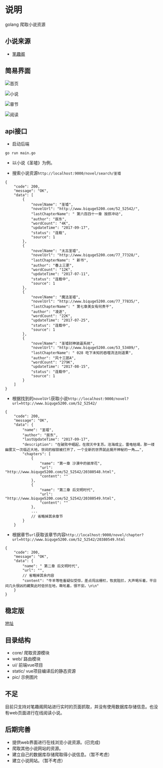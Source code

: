# 说明

golang 爬取小说资源

## 小说来源

* [笔趣阁](http://www.biquge5200.com/)

## 简易界面

![首页](https://github.com/xuanbo/novel/blob/master/pic/home.png)

![小说](https://github.com/xuanbo/novel/blob/master/pic/novel.png)

![章节](https://github.com/xuanbo/novel/blob/master/pic/chapter.png)

![阅读](https://github.com/xuanbo/novel/blob/master/pic/read.png)

## api接口

* 启动后端

```
go run main.go
```

* 以小说《圣墟》为例。

* 搜索小说资源`http://localhost:9000/novel/search/圣墟`

```
{
    "code": 200,
    "message": "OK",
    "data": [
        {
            "novelName": "圣墟",
            "novelUrl": "http://www.biquge5200.com/52_52542/",
            "lastChapterName": " 第六百四十一章 按捺冲动",
            "author": "辰东",
            "wordCount": "4K",
            "updateTime": "2017-09-17",
            "status": "连载",
            "source": 1
        },
        {
            "novelName": "太古圣墟",
            "novelUrl": "http://www.biquge5200.com/77_77328/",
            "lastChapterName": " 新书",
            "author": "春上三更",
            "wordCount": "12K",
            "updateTime": "2017-07-11",
            "status": "连载中",
            "source": 1
        },
        {
            "novelName": "魔法圣墟",
            "novelUrl": "http://www.biquge5200.com/77_77835/",
            "lastChapterName": " 第七章美女有何贵干",
            "author": "凌逐",
            "wordCount": "22K",
            "updateTime": "2017-07-25",
            "status": "连载中",
            "source": 1
        },
        {
            "novelName": "圣墟封神装逼系统",
            "novelUrl": "http://www.biquge5200.com/53_53409/",
            "lastChapterName": " 028 吃下未知的吞噬流法则道果",
            "author": "风十三郎A",
            "wordCount": "279K",
            "updateTime": "2017-08-15",
            "status": "连载中",
            "source": 1
        }
    ]
}
```

* 根据找到的`novelUrl`获取小说`http://localhost:9000/novel?url=http://www.biquge5200.com/52_52542/`

```
{
    "code": 200,
    "message": "OK",
    "data": {
        "name": "圣墟",
        "author": "辰东",
        "lastUpdateTime": "2017-09-17",
        "description": "在破败中崛起，在寂灭中复苏。沧海成尘，雷电枯竭，那一缕幽雾又一次临近大地，世间的枷锁被打开了，一个全新的世界就此揭开神秘的一角……",
        "chapters": [
            {
                "name": "第一章 沙漠中的彼岸花",
                "url": "http://www.biquge5200.com/52_52542/20380548.html",
                "content": ""
            },
            {
                "name": "第二章 后文明时代",
                "url": "http://www.biquge5200.com/52_52542/20380549.html",
                "content": ""
            },
            ...
            // 省略掉其余章节
        }
    }
```

* 根据章节`url`获取该章节内容`http://localhost:9000/novel/chapter?url=http://www.biquge5200.com/52_52542/20380549.html`

```
{
    "code": 200,
    "message": "OK",
    "data": {
        "name": " 第二章 后文明时代",
        "url": "",
        // 省略掉其余内容
        "content": "牛羊等牲畜疑似受惊，差点闯出栅栏，牧民阻拦，大声喝斥着，平日间几头很凶的藏獒此时低伏在地，嘶吼着，很不安。\n\n"
    }
}
```

## 稳定版

[地址](https://github.com/xuanbo/novel/releases)

## 目录结构

* core/ 爬取资源模块
* web/ 路由模块
* ui/ 前端vue项目
* static/ vue项目编译后的静态资源
* pic/ 示例图片

## 不足

目前只支持对笔趣阁网站进行实时的页面抓取，并没有使用数据库存储信息。也没有web页面进行在线阅读小说。

## 后期完善

* 提供web界面进行在线浏览小说资源。(已完成)
* 爬取其他小说网站的资源。
* 建立自己的数据库存储爬取得小说信息。（暂不考虑）
* 建立小说网站。（暂不考虑）